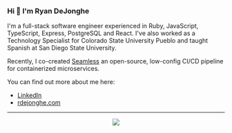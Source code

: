 ### Hi 👋 I'm Ryan DeJonghe

I'm a full-stack software engineer experienced in Ruby, JavaScript, TypeScript, Express, PostgreSQL and React. I've also worked as a Technology Specialist for Colorado State University Pueblo and taught Spanish at San Diego State University.

Recently, I co-created [Seamless](https://seamless-cicd.com/) an open-source, low-config CI/CD pipeline for containerized microservices.

You can find out more about me here:
- [LinkedIn](https://www.linkedin.com/in/ryan-dejonghe-50a822272/)
- [rdejonghe.com](https://www.rdejonghe.com/)

---
<p align="center">
  <a href="https://skillicons.dev">
    <img src="https://skillicons.dev/icons?i=ruby,js,ts,express,postgres,react" />
  </a>
</p>

<!--
**RDeJonghe/RDeJonghe** is a ✨ _special_ ✨ repository because its `README.md` (this file) appears on your GitHub profile.
-->
